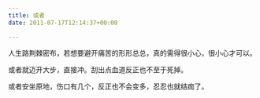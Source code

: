 ```yaml
---
title: 或者
date: 2011-07-17T12:14:37+00:00

---
```

人生路荆棘密布，若想要避开痛苦的形形总总，真的需得很小心，很小心才可以。

或者就迈开大步，直接冲。刮出点血道反正也不至于死掉。

或者安坐原地，伤口有几个，反正也不会变多，忍忍也就结痂了。
